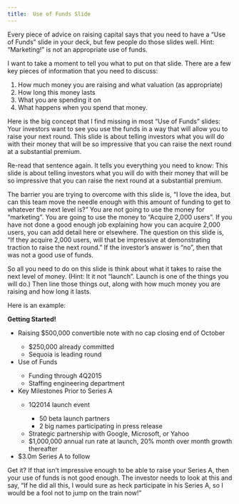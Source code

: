 ```yaml
---
title:  Use of Funds Slide
---
```


Every piece of advice on raising capital says that you need to have a “Use of Funds” slide in your deck, but few people do those slides well. Hint: “Marketing!” is not an appropriate use of funds.

I want to take a moment to tell you what to put on that slide. There are a few key pieces of information that you need to discuss:

<ol>
	<li>How much money you are raising and what valuation (as appropriate)</li>
	<li>How long this money lasts</li>
	<li>What you are spending it on</li>
	<li>What happens when you spend that money.</li>
</ol>

Here is the big concept that I find missing in most “Use of Funds” slides: Your investors want to see you use the funds in a way that will allow you to raise your next round. This slide is about telling investors what you will do with their money that will be so impressive that you can raise the next round at a substantial premium.

Re-read that sentence again. It tells you everything you need to know: This slide is about telling investors what you will do with their money that will be so impressive that you can raise the next round at a substantial premium.

The barrier you are trying to overcome with this slide is, “I love the idea, but can this team move the needle enough with this amount of funding to get to whatever the next level is?” You are not going to use the money for “marketing”. You are going to use the money to “Acquire 2,000 users”. If you have not done a good enough job explaining how you can acquire 2,000 users, you can add detail here or elsewhere. The question on this slide is, “If they acquire 2,000 users, will that be impressive at demonstrating traction to raise the next round.” If the investor’s answer is “no”, then that was not a good use of funds.

So all you need to do on this slide is think about what it takes to raise the next level of money. (Hint: It it not “launch”. Launch is one of the things you will do.) Then line those things out, along with how much money you are raising and how long it lasts.

Here is an example:

<b>Getting Started!</b>

<ul>
	<li>Raising $500,000 convertible note with no cap closing end of October</li>
		<ul>
			<li>$250,000 already committed</li>
			<li>Sequoia is leading round</li>
		</ul>
	<li>Use of Funds</li>
		<ul>
			<li>Funding through 4Q2015</li>
			<li>Staffing engineering department</li>
		</ul>
	<li>Key Milestones Prior to Series A</li>
		<ul>
			<li>1Q2014 launch event</li>
			<ul>
				<li>50 beta launch partners</li>
				<li>2 big names participating in press release</li>
			</ul>
			<li>Strategic partnership with Google, Microsoft, or Yahoo</li>
			<li>$1,000,000 annual run rate at launch, 20% month over month growth thereafter</li>
		</ul>
	<li>$3.0m Series A to follow</li>
</ul>

Get it? If that isn’t impressive enough to be able to raise your Series A, then your use of funds is not good enough. The investor needs to look at this and say, “If he did all this, I would sure as heck participate in his Series A, so I would be a fool not to jump on the train now!”